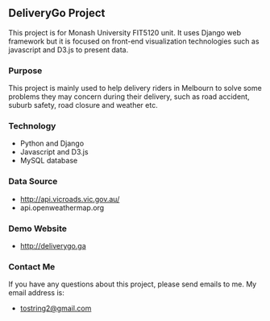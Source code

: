 ## DeliveryGo Project
This project is for Monash University FIT5120 unit. It uses Django web framework but it is focused on front-end visualization technologies such as javascript and D3.js to present data.
### Purpose
This project is mainly used to help delivery riders in Melbourn to solve some problems they may concern during their delivery, such as road accident, suburb safety, road closure and weather etc.
### Technology
- Python and Django
- Javascript and D3.js
- MySQL database
### Data Source
- http://api.vicroads.vic.gov.au/
- api.openweathermap.org
### Demo Website
- http://deliverygo.ga
### Contact Me   
If you have any questions about this project, please send emails to me. My email address is:
- tostring2@gmail.com